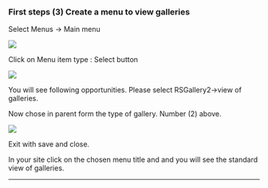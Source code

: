 ### First steps (3) Create a menu to view galleries

 Select Menus -> Main menu

 ![](images/documentation/Menu4GalleryPath.png)

Click on Menu item type : Select button

![](images/documentation/Menu4GalleryData.png)

You will see following opportunities. Please select RSGallery2->view of galleries.

Now chose in parent form the type of gallery. Number (2) above.

![](images/documentation/Menu4GallerySelection.png)

Exit with save and close.

In your site click on the chosen menu title and and you will see the standard view of galleries.

---
